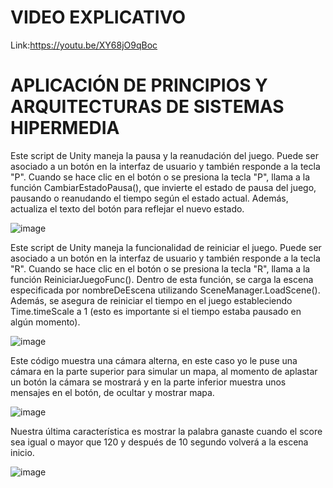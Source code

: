 # VIDEO EXPLICATIVO
Link:https://youtu.be/XY68jO9qBoc

# APLICACIÓN DE PRINCIPIOS Y ARQUITECTURAS DE SISTEMAS HIPERMEDIA
Este script de Unity maneja la pausa y la reanudación del juego. Puede ser asociado a un botón en la interfaz de usuario y también responde a la tecla "P". Cuando se hace clic en el botón o se presiona la tecla "P", llama a la función CambiarEstadoPausa(), que invierte el estado de pausa del juego, pausando o reanudando el tiempo según el estado actual. Además, actualiza el texto del botón para reflejar el nuevo estado.

![image](https://github.com/f11v/Progreso-1/assets/146761375/2316bc60-c9c0-455c-bb03-6b0ca2096d14)

 

Este script de Unity maneja la funcionalidad de reiniciar el juego. Puede ser asociado a un botón en la interfaz de usuario y también responde a la tecla "R". Cuando se hace clic en el botón o se presiona la tecla "R", llama a la función ReiniciarJuegoFunc(). Dentro de esta función, se carga la escena especificada por nombreDeEscena utilizando SceneManager.LoadScene(). Además, se asegura de reiniciar el tiempo en el juego estableciendo Time.timeScale a 1 (esto es importante si el tiempo estaba pausado en algún momento).
 
![image](https://github.com/f11v/Progreso-1/assets/146761375/83ece105-c2d4-481d-9d09-9f4abe762a63)




Este código muestra una cámara alterna, en este caso yo le puse una cámara en la parte superior para simular un mapa, al momento de aplastar un botón la cámara se mostrará y en la parte inferior muestra unos mensajes en el botón, de ocultar y mostrar mapa.

 ![image](https://github.com/f11v/Progreso-1/assets/146761375/8151fbda-53ec-405f-83e2-08bbe2e9cdcf)



Nuestra última característica es mostrar la palabra ganaste cuando el score sea igual o mayor que 120 y después de 10 segundo volverá a la escena inicio.

![image](https://github.com/f11v/Progreso-1/assets/146761375/34470425-f4c2-4812-9bd0-90d1525bfdaf)

